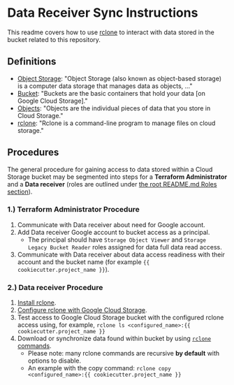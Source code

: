 # Data Receiver Sync Instructions

This readme covers how to use [rclone](https://rclone.org/) to interact with data stored in the bucket related to this repository.

## Definitions

- [Object Storage](https://en.wikipedia.org/wiki/Object_storage): "Object Storage (also known as object-based storage) is a computer data storage that manages data as objects, ..."
- [Bucket](https://cloud.google.com/storage/docs/buckets): "Buckets are the basic containers that hold your data \[on Google Cloud Storage\]."
- [Objects](https://cloud.google.com/storage/docs/objects): "Objects are the individual pieces of data that you store in Cloud Storage."
- [rclone](https://rclone.org/): "Rclone is a command-line program to manage files on cloud storage."

## Procedures

The general procedure for gaining access to data stored within a Cloud Storage bucket may be segmented into steps for a __Terraform Administrator__ and a __Data receiver__ (roles are outlined under [the root README.md Roles section](../../README.md#%F0%9F%91%A5-roles)).

### 1.) Terraform Administrator Procedure

1. Communicate with Data receiver about need for Google account.
1. Add Data receiver Google account to bucket access as a principal.
   - The principal should have `Storage Object Viewer` and `Storage Legacy Bucket Reader` roles assigned for data full data read access.
1. Communicate with Data receiver about data access readiness with their account and the bucket name (for example `{{ cookiecutter.project_name }}`).

### 2.) Data receiver Procedure

1. [Install rclone](https://rclone.org/install/).
1. [Configure rclone with Google Cloud Storage](https://rclone.org/googlecloudstorage/).
1. Test access to Google Cloud Storage bucket with the configured rclone access using, for example, `rclone ls <configured_name>:{{ cookiecutter.project_name }}`
1. Download or synchronize data found within bucket by using [`rclone` commands](https://rclone.org/commands/).
   - Please note: many rclone commands are recursive __by default__ with options to disable.
   - An example with the copy command: `rclone copy <configured_name>:{{ cookiecutter.project_name }}`

